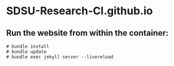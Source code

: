 # SDSU-Research-CI.github.io

## Run the website from within the container:

```
# bundle install
# bundle update
# bundle exec jekyll server --livereload
```